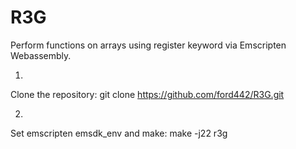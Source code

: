 # R3G
Perform functions on arrays using register keyword via Emscripten Webassembly.


1.
Clone the repository:   git clone https://github.com/ford442/R3G.git


2.
Set emscripten emsdk_env and make:    make -j22 r3g
